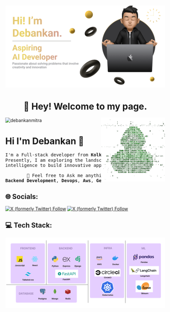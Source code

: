 <!-- credit section : Banner created by Elizaveta(figma profile:@liza_ui) License: https://creativecommons.org/licenses/by/4.0/ -->
![MasterHead](banner.png)
<h1 align="center">🙂 Hey! Welcome to my page. </h1>

<img align="right" alt="Coding" width="40%" src="duck.gif">

<p align="left"> <img src="https://komarev.com/ghpvc/?username=debankanmitra&label=Profile%20views&color=0e75b6&style=flat" alt="debankanmitra" /> </p>

# Hi I'm Debankan 👋
<pre>
I'm a Full-stack developer from <b>Kolkata, India 🇮🇳</b>.
Presently, I am exploring the landscape of artificial 
intelligence to build innovative applications. 🚀<br>
        💬 Feel free to Ask me anything about 
<b>Backend Development</b>, <b>Devops</b>, <b>Aws</b>, <b>Generative AI.</b>
</pre>

<h2 align="left">🌐 Socials:</h2>
<p align="left"><a href="https://twitter.com/intent/follow?screen_name=mitra_debankan" target="blank"><img alt="X (formerly Twitter) Follow" src="https://img.shields.io/badge/Twitter-1D9BF0.svg?style=for-the-badge&logo=Twitter&logoColor=white"></a>
<a href="https://linkedin.com/in/debankanmitra" target="blank"><img alt="X (formerly Twitter) Follow" src="https://img.shields.io/badge/LinkedIn-0A66C2.svg?style=for-the-badge&logo=LinkedIn&logoColor=white"></a>
</p>

<h2 align="left">💻 Tech Stack:</h2>

![MasterHead](techstack.png)

